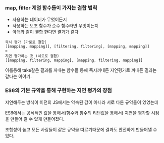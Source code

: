 ### map, filter 계열 함수들이 가지는 결합 법칙

- 사용하는 데이터가 무엇이든지
- 사용하는 보조 함수가 순수 함수라면 무엇이든지
- 아래와 같이 결합 한다면 결과가 같다

```
즉시 평가 (가로로 결합)
[[mapping, mapping]], [filtering, filtering], [mapping, mapping]]
=
지연 평가하는 것 (세로로 결합)
[[mapping, filtering, mapping], [mapping, filtering, mapping]]
```

이를통해 take같은 결과를 꺼내는 함수들 통해
즉시꺼내든 지연평가로 꺼내든 결과는 같다는 이야기.

### ES6의 기본 규약을 통해 구현하는 지연 평가의 장점

지연해두는 방식이 이전의 JS에서는 약속된 값이 아니라
서로 다른 규약들이 있었는데

ES6에서는 공식적인 값을 통해서(함수와 함수의 리턴값을 통해서)
지연을 평가할 시점을 만들어 갈 수 있게 만들어졌다.

조합성이 높고 모든 사람들이 같은 규약을 따르기때문에
결과도 안전하게 만들어낼 수 있다.
